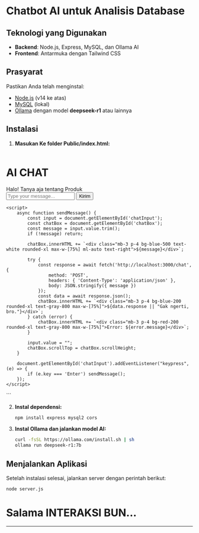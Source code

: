 # Chatbot AI untuk Analisis Database

## Teknologi yang Digunakan
- **Backend**: Node.js, Express, MySQL, dan Ollama AI
- **Frontend**: Antarmuka dengan Tailwind CSS

## Prasyarat
Pastikan Anda telah menginstal:
- [Node.js](https://nodejs.org/) (v14 ke atas)
- [MySQL](https://www.mysql.com/) (lokal)
- [Ollama](https://ollama.ai/) dengan model **deepseek-r1** atau lainnya

## Instalasi


1. **Masukan Ke folder Public/index.html:**
   ```sh
  <!DOCTYPE html>
<html lang="en">
<head>
    <meta charset="UTF-8">
    <meta name="viewport" content="width=device-width, initial-scale=1.0">
    <title>AI CHAT</title>
    <script src="https://cdn.tailwindcss.com"></script>
</head>
<body class="bg-gradient-to-r from-cyan-500 to-blue-500 min-h-screen p-5 flex flex-col justify-center items-center">
    <h1 class="text-3xl font-bold text-white mb-4">AI CHAT</h1>
    <div class="w-full max-w-2xl bg-white rounded-2xl shadow-lg">
        <div id="chatBox" class="h-96 overflow-y-auto p-6 bg-gray-800">
            <div class="mb-3 p-4 bg-blue-200 rounded-xl text-gray-800 max-w-[75%]">Halo! Tanya aja tentang Produk</div>
        </div>
        <div class="flex p-5 border-t">
            <input id="chatInput" class="flex-1 p-3 border-2 border-gray-300 rounded-full mr-3 focus:border-blue-500 outline-none" type="text" placeholder="Type your message...">
            <button onclick="sendMessage()" class="px-6 py-3 bg-blue-500 text-white rounded-full hover:bg-blue-600">Kirim</button>
        </div>
    </div>

    <script>
        async function sendMessage() {
            const input = document.getElementById('chatInput');
            const chatBox = document.getElementById('chatBox');
            const message = input.value.trim();
            if (!message) return;

            chatBox.innerHTML += `<div class="mb-3 p-4 bg-blue-500 text-white rounded-xl max-w-[75%] ml-auto text-right">${message}</div>`;

            try {
                const response = await fetch('http://localhost:3000/chat', {
                    method: 'POST',
                    headers: { 'Content-Type': 'application/json' },
                    body: JSON.stringify({ message })
                });
                const data = await response.json();
                chatBox.innerHTML += `<div class="mb-3 p-4 bg-blue-200 rounded-xl text-gray-800 max-w-[75%]">${data.response || "Gak ngerti, bro."}</div>`;
            } catch (error) {
                chatBox.innerHTML += `<div class="mb-3 p-4 bg-red-200 rounded-xl text-gray-800 max-w-[75%]">Error: ${error.message}</div>`;
            }

            input.value = "";
            chatBox.scrollTop = chatBox.scrollHeight;
        }

        document.getElementById('chatInput').addEventListener("keypress", (e) => {
            if (e.key === 'Enter') sendMessage();
        });
    </script>
</body>
</html>
   ```

2. **Instal dependensi:**
   ```sh
   npm install express mysql2 cors
   ```

3. **Instal Ollama dan jalankan model AI:**
   ```sh
   curl -fsSL https://ollama.com/install.sh | sh
   ollama run deepseek-r1:7b
   ```

## Menjalankan Aplikasi

Setelah instalasi selesai, jalankan server dengan perintah berikut:
```sh
node server.js
```

# Salama INTERAKSI BUN...

---
